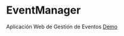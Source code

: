 # EventManager
Aplicación Web de Gestión de Eventos
[Demo]([https://www.youtube.com/watch?v=BWvBTo0OcrM])
